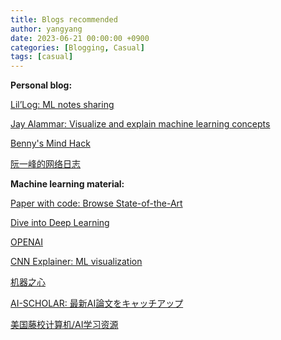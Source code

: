 ```yaml
---
title: Blogs recommended
author: yangyang
date: 2023-06-21 00:00:00 +0900
categories: [Blogging, Casual]
tags: [casual]
---
```


**Personal blog:**

<a href="https://lilianweng.github.io/" target='_blank'>Lil’Log: ML notes sharing</a>

<a href="https://jalammar.github.io/" target='_blank'>Jay Alammar: Visualize and explain machine learning concepts</a>

<a href="https://bennycheung.github.io/" target='_blank'>Benny's Mind Hack</a>

<a href="https://www.ruanyifeng.com/blog/" target='_blank'>阮一峰的网络日志</a>

<a href="" target='_blank'></a>

**Machine learning material:**

<a href="https://paperswithcode.com/sota" target='_blank'>Paper with code: Browse State-of-the-Art</a>

<a href="https://d2l.ai/" target='_blank'>Dive into Deep Learning</a>

<a href="https://platform.openai.com/overview" target='_blank'>OPENAI</a>

<a href="https://poloclub.github.io/cnn-explainer/" target='_blank'>CNN Explainer: ML visualization</a>

<a href="https://www.jiqizhixin.com/" target='_blank'>机器之心</a>

<a href="https://ai-scholar.tech/" target='_blank'>AI-SCHOLAR: 最新AI論文をキャッチアップ</a>

<a href="https://hackway.org/" target='_blank'>美国藤校计算机/AI学习资源</a>

<a href="" target='_blank'></a>
